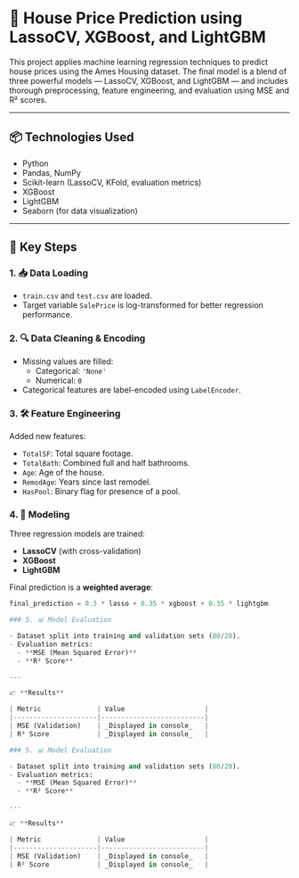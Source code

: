 # 🏡 House Price Prediction using LassoCV, XGBoost, and LightGBM

This project applies machine learning regression techniques to predict house prices using the Ames Housing dataset. The final model is a blend of three powerful models — LassoCV, XGBoost, and LightGBM — and includes thorough preprocessing, feature engineering, and evaluation using MSE and R² scores.

---

## 📦 Technologies Used

- Python
- Pandas, NumPy
- Scikit-learn (LassoCV, KFold, evaluation metrics)
- XGBoost
- LightGBM
- Seaborn (for data visualization)

---

## 🧠 Key Steps

### 1. 📥 Data Loading
- `train.csv` and `test.csv` are loaded.
- Target variable `SalePrice` is log-transformed for better regression performance.

### 2. 🔍 Data Cleaning & Encoding
- Missing values are filled:
  - Categorical: `'None'`
  - Numerical: `0`
- Categorical features are label-encoded using `LabelEncoder`.

### 3. 🛠️ Feature Engineering
Added new features:
- `TotalSF`: Total square footage.
- `TotalBath`: Combined full and half bathrooms.
- `Age`: Age of the house.
- `RemodAge`: Years since last remodel.
- `HasPool`: Binary flag for presence of a pool.

### 4. 🚂 Modeling
Three regression models are trained:
- **LassoCV** (with cross-validation)
- **XGBoost**
- **LightGBM**

Final prediction is a **weighted average**:
```python
final_prediction = 0.3 * lasso + 0.35 * xgboost + 0.35 * lightgbm

### 5. 📊 Model Evaluation

- Dataset split into training and validation sets (80/20).
- Evaluation metrics:
  - **MSE (Mean Squared Error)**
  - **R² Score**

---

📈 **Results**

| Metric              | Value                    |
|---------------------|--------------------------|
| MSE (Validation)    | _Displayed in console_   |
| R² Score            | _Displayed in console_   |

### 5. 📊 Model Evaluation

- Dataset split into training and validation sets (80/20).
- Evaluation metrics:
  - **MSE (Mean Squared Error)**
  - **R² Score**

---

📈 **Results**

| Metric              | Value                    |
|---------------------|--------------------------|
| MSE (Validation)    | _Displayed in console_   |
| R² Score            | _Displayed in console_   |